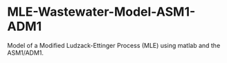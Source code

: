 # MLE-Wastewater-Model-ASM1-ADM1
Model of a Modified Ludzack-Ettinger Process (MLE) using matlab and the ASM1/ADM1.
